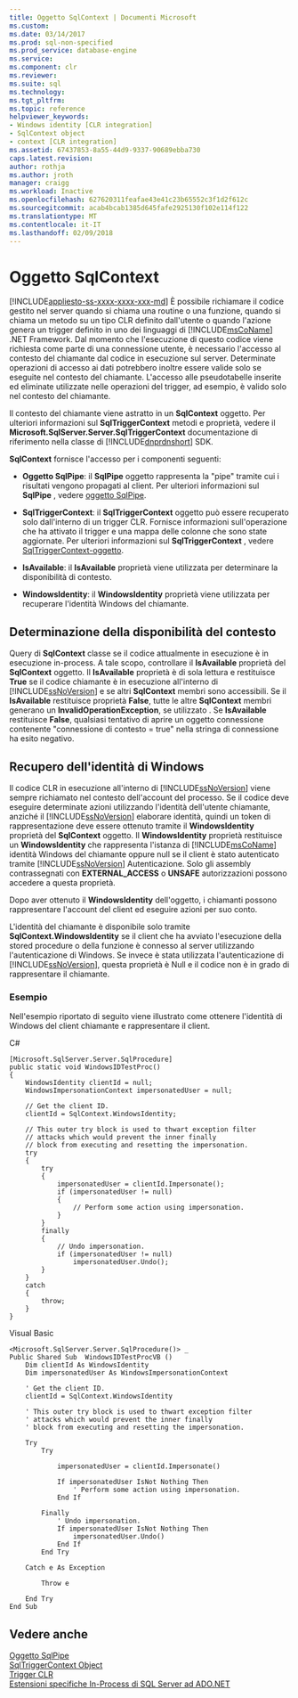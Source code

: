 ```yaml
---
title: Oggetto SqlContext | Documenti Microsoft
ms.custom: 
ms.date: 03/14/2017
ms.prod: sql-non-specified
ms.prod_service: database-engine
ms.service: 
ms.component: clr
ms.reviewer: 
ms.suite: sql
ms.technology: 
ms.tgt_pltfrm: 
ms.topic: reference
helpviewer_keywords:
- Windows identity [CLR integration]
- SqlContext object
- context [CLR integration]
ms.assetid: 67437853-8a55-44d9-9337-90689ebba730
caps.latest.revision: 
author: rothja
ms.author: jroth
manager: craigg
ms.workload: Inactive
ms.openlocfilehash: 627620311feafae43e41c23b65552c3f1d2f612c
ms.sourcegitcommit: acab4bcab1385d645fafe2925130f102e114f122
ms.translationtype: MT
ms.contentlocale: it-IT
ms.lasthandoff: 02/09/2018
---
```

# <a name="sqlcontext-object"></a>Oggetto SqlContext
[!INCLUDE[appliesto-ss-xxxx-xxxx-xxx-md](../../includes/appliesto-ss-xxxx-xxxx-xxx-md.md)]
È possibile richiamare il codice gestito nel server quando si chiama una routine o una funzione, quando si chiama un metodo su un tipo CLR definito dall'utente o quando l'azione genera un trigger definito in uno dei linguaggi di [!INCLUDE[msCoName](../../includes/msconame-md.md)] .NET Framework. Dal momento che l'esecuzione di questo codice viene richiesta come parte di una connessione utente, è necessario l'accesso al contesto del chiamante dal codice in esecuzione sul server. Determinate operazioni di accesso ai dati potrebbero inoltre essere valide solo se eseguite nel contesto del chiamante. L'accesso alle pseudotabelle inserite ed eliminate utilizzate nelle operazioni del trigger, ad esempio, è valido solo nel contesto del chiamante.  
  
 Il contesto del chiamante viene astratto in un **SqlContext** oggetto. Per ulteriori informazioni sul **SqlTriggerContext** metodi e proprietà, vedere il **Microsoft.SqlServer.Server.SqlTriggerContext** documentazione di riferimento nella classe di [!INCLUDE[dnprdnshort](../../includes/dnprdnshort-md.md)] SDK.  
  
 **SqlContext** fornisce l'accesso per i componenti seguenti:  
  
-   **Oggetto SqlPipe**: il **SqlPipe** oggetto rappresenta la "pipe" tramite cui i risultati vengono propagati al client. Per ulteriori informazioni sul **SqlPipe** , vedere [oggetto SqlPipe](../../relational-databases/clr-integration-data-access-in-process-ado-net/sqlpipe-object.md).  
  
-   **SqlTriggerContext**: il **SqlTriggerContext** oggetto può essere recuperato solo dall'interno di un trigger CLR. Fornisce informazioni sull'operazione che ha attivato il trigger e una mappa delle colonne che sono state aggiornate. Per ulteriori informazioni sul **SqlTriggerContext** , vedere [SqlTriggerContext-oggetto](../../relational-databases/clr-integration-data-access-in-process-ado-net/sqltriggercontext-object.md).  
  
-   **IsAvailable**: il **IsAvailable** proprietà viene utilizzata per determinare la disponibilità di contesto.  
  
-   **WindowsIdentity**: il **WindowsIdentity** proprietà viene utilizzata per recuperare l'identità Windows del chiamante.  
  
## <a name="determining-context-availability"></a>Determinazione della disponibilità del contesto  
 Query di **SqlContext** classe se il codice attualmente in esecuzione è in esecuzione in-process. A tale scopo, controllare il **IsAvailable** proprietà del **SqlContext** oggetto. Il **IsAvailable** proprietà è di sola lettura e restituisce **True** se il codice chiamante è in esecuzione all'interno di [!INCLUDE[ssNoVersion](../../includes/ssnoversion-md.md)] e se altri **SqlContext** membri sono accessibili. Se il **IsAvailable** restituisce proprietà **False**, tutte le altre **SqlContext** membri generano un **InvalidOperationException**, se utilizzato . Se **IsAvailable** restituisce **False**, qualsiasi tentativo di aprire un oggetto connessione contenente "connessione di contesto = true" nella stringa di connessione ha esito negativo.  
  
## <a name="retrieving-windows-identity"></a>Recupero dell'identità di Windows  
 Il codice CLR in esecuzione all'interno di [!INCLUDE[ssNoVersion](../../includes/ssnoversion-md.md)] viene sempre richiamato nel contesto dell'account del processo. Se il codice deve eseguire determinate azioni utilizzando l'identità dell'utente chiamante, anziché il [!INCLUDE[ssNoVersion](../../includes/ssnoversion-md.md)] elaborare identità, quindi un token di rappresentazione deve essere ottenuto tramite il **WindowsIdentity** proprietà del  **SqlContext** oggetto. Il **WindowsIdentity** proprietà restituisce un **WindowsIdentity** che rappresenta l'istanza di [!INCLUDE[msCoName](../../includes/msconame-md.md)] identità Windows del chiamante oppure null se il client è stato autenticato tramite [!INCLUDE[ssNoVersion](../../includes/ssnoversion-md.md)] Autenticazione. Solo gli assembly contrassegnati con **EXTERNAL_ACCESS** o **UNSAFE** autorizzazioni possono accedere a questa proprietà.  
  
 Dopo aver ottenuto il **WindowsIdentity** dell'oggetto, i chiamanti possono rappresentare l'account del client ed eseguire azioni per suo conto.  
  
 L'identità del chiamante è disponibile solo tramite **SqlContext.WindowsIdentity** se il client che ha avviato l'esecuzione della stored procedure o della funzione è connesso al server utilizzando l'autenticazione di Windows. Se invece è stata utilizzata l'autenticazione di [!INCLUDE[ssNoVersion](../../includes/ssnoversion-md.md)], questa proprietà è Null e il codice non è in grado di rappresentare il chiamante.  
  
### <a name="example"></a>Esempio  
 Nell'esempio riportato di seguito viene illustrato come ottenere l'identità di Windows del client chiamante e rappresentare il client.  
  
 C#  
  
```  
[Microsoft.SqlServer.Server.SqlProcedure]  
public static void WindowsIDTestProc()  
{  
    WindowsIdentity clientId = null;  
    WindowsImpersonationContext impersonatedUser = null;  
  
    // Get the client ID.  
    clientId = SqlContext.WindowsIdentity;  
  
    // This outer try block is used to thwart exception filter   
    // attacks which would prevent the inner finally   
    // block from executing and resetting the impersonation.  
    try  
    {  
        try  
        {  
            impersonatedUser = clientId.Impersonate();  
            if (impersonatedUser != null)  
            {  
                // Perform some action using impersonation.  
            }  
        }  
        finally  
        {  
            // Undo impersonation.  
            if (impersonatedUser != null)  
                impersonatedUser.Undo();  
        }  
    }  
    catch  
    {  
        throw;  
    }  
}  
```  
  
 Visual Basic  
  
```  
<Microsoft.SqlServer.Server.SqlProcedure()> _  
Public Shared Sub  WindowsIDTestProcVB ()  
    Dim clientId As WindowsIdentity  
    Dim impersonatedUser As WindowsImpersonationContext  
  
    ' Get the client ID.  
    clientId = SqlContext.WindowsIdentity  
  
    ' This outer try block is used to thwart exception filter   
    ' attacks which would prevent the inner finally   
    ' block from executing and resetting the impersonation.  
  
    Try  
        Try  
  
            impersonatedUser = clientId.Impersonate()  
  
            If impersonatedUser IsNot Nothing Then  
                ' Perform some action using impersonation.  
            End If  
  
        Finally  
            ' Undo impersonation.  
            If impersonatedUser IsNot Nothing Then  
                impersonatedUser.Undo()  
            End If  
        End Try  
  
    Catch e As Exception  
  
        Throw e  
  
    End Try  
End Sub  
```  
  
## <a name="see-also"></a>Vedere anche  
 [Oggetto SqlPipe](../../relational-databases/clr-integration-data-access-in-process-ado-net/sqlpipe-object.md)   
 [SqlTriggerContext Object](../../relational-databases/clr-integration-data-access-in-process-ado-net/sqltriggercontext-object.md)   
 [Trigger CLR](http://msdn.microsoft.com/library/302a4e4a-3172-42b6-9cc0-4a971ab49c1c)   
 [Estensioni specifiche In-Process di SQL Server ad ADO.NET](../../relational-databases/clr-integration-data-access-in-process-ado-net/sql-server-in-process-specific-extensions-to-ado-net.md)  
  
  
